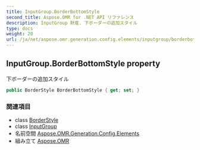 ```yaml
---
title: InputGroup.BorderBottomStyle
second_title: Aspose.OMR for .NET API リファレンス
description: InputGroup 財産. 下ボーダーの追加スタイル
type: docs
weight: 20
url: /ja/net/aspose.omr.generation.config.elements/inputgroup/borderbottomstyle/
---
```

## InputGroup.BorderBottomStyle property

下ボーダーの追加スタイル

```csharp
public BorderStyle BorderBottomStyle { get; set; }
```

### 関連項目

* class [BorderStyle](../../../aspose.omr.generation.config/borderstyle/)
* class [InputGroup](../)
* 名前空間 [Aspose.OMR.Generation.Config.Elements](../../inputgroup/)
* 組み立て [Aspose.OMR](../../../)


